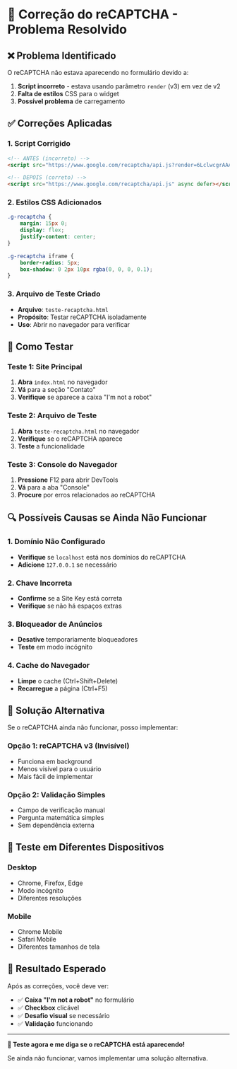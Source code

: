 # 🔧 Correção do reCAPTCHA - Problema Resolvido

## ❌ **Problema Identificado**

O reCAPTCHA não estava aparecendo no formulário devido a:
1. **Script incorreto** - estava usando parâmetro `render` (v3) em vez de v2
2. **Falta de estilos** CSS para o widget
3. **Possível problema** de carregamento

## ✅ **Correções Aplicadas**

### **1. Script Corrigido**
```html
<!-- ANTES (incorreto) -->
<script src="https://www.google.com/recaptcha/api.js?render=6LclwcgrAAAAAI8Y6z2y8MZ9-xIPQWMopyqVoS5Y" async defer></script>

<!-- DEPOIS (correto) -->
<script src="https://www.google.com/recaptcha/api.js" async defer></script>
```

### **2. Estilos CSS Adicionados**
```css
.g-recaptcha {
    margin: 15px 0;
    display: flex;
    justify-content: center;
}

.g-recaptcha iframe {
    border-radius: 5px;
    box-shadow: 0 2px 10px rgba(0, 0, 0, 0.1);
}
```

### **3. Arquivo de Teste Criado**
- **Arquivo**: `teste-recaptcha.html`
- **Propósito**: Testar reCAPTCHA isoladamente
- **Uso**: Abrir no navegador para verificar

## 🧪 **Como Testar**

### **Teste 1: Site Principal**
1. **Abra** `index.html` no navegador
2. **Vá** para a seção "Contato"
3. **Verifique** se aparece a caixa "I'm not a robot"

### **Teste 2: Arquivo de Teste**
1. **Abra** `teste-recaptcha.html` no navegador
2. **Verifique** se o reCAPTCHA aparece
3. **Teste** a funcionalidade

### **Teste 3: Console do Navegador**
1. **Pressione** F12 para abrir DevTools
2. **Vá** para a aba "Console"
3. **Procure** por erros relacionados ao reCAPTCHA

## 🔍 **Possíveis Causas se Ainda Não Funcionar**

### **1. Domínio Não Configurado**
- **Verifique** se `localhost` está nos domínios do reCAPTCHA
- **Adicione** `127.0.0.1` se necessário

### **2. Chave Incorreta**
- **Confirme** se a Site Key está correta
- **Verifique** se não há espaços extras

### **3. Bloqueador de Anúncios**
- **Desative** temporariamente bloqueadores
- **Teste** em modo incógnito

### **4. Cache do Navegador**
- **Limpe** o cache (Ctrl+Shift+Delete)
- **Recarregue** a página (Ctrl+F5)

## 🚀 **Solução Alternativa**

Se o reCAPTCHA ainda não funcionar, posso implementar:

### **Opção 1: reCAPTCHA v3 (Invisível)**
- Funciona em background
- Menos visível para o usuário
- Mais fácil de implementar

### **Opção 2: Validação Simples**
- Campo de verificação manual
- Pergunta matemática simples
- Sem dependência externa

## 📱 **Teste em Diferentes Dispositivos**

### **Desktop**
- Chrome, Firefox, Edge
- Modo incógnito
- Diferentes resoluções

### **Mobile**
- Chrome Mobile
- Safari Mobile
- Diferentes tamanhos de tela

## 🎯 **Resultado Esperado**

Após as correções, você deve ver:
- ✅ **Caixa "I'm not a robot"** no formulário
- ✅ **Checkbox** clicável
- ✅ **Desafio visual** se necessário
- ✅ **Validação** funcionando

---

**🔧 Teste agora e me diga se o reCAPTCHA está aparecendo!**

Se ainda não funcionar, vamos implementar uma solução alternativa.
